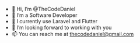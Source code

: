 - 👋 Hi, I’m @TheCodeDaniel
- 👀 I’m a Software Developer
- 🌱 I currently use Laravel and Flutter
- 💞️ I’m looking forward to working with you
- 📫 You can reach me at thecodedaniel@gmail.com

<!---
TheCodeDaniel/TheCodeDaniel is a ✨ special ✨ repository because its `README.md` (this file) appears on your GitHub profile.
You can click the Preview link to take a look at your changes.
--->
